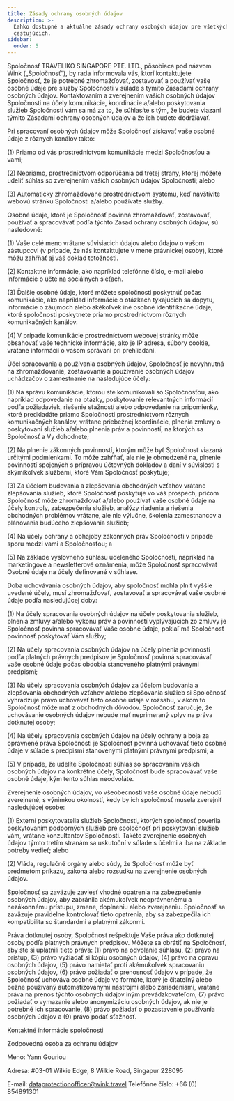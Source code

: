 ```yaml
---
title: Zásady ochrany osobných údajov
description: >-
  Ľahko dostupné a aktuálne zásady ochrany osobných údajov pre všetkých našich
  cestujúcich.
sidebar:
  order: 5
---
```

Spoločnosť TRAVELIKO SINGAPORE PTE. LTD., pôsobiaca pod názvom Wink („Spoločnosť“), by rada informovala vás, ktorí kontaktujete Spoločnosť, že je potrebné zhromažďovať, zostavovať a používať vaše osobné údaje pre služby Spoločnosti v súlade s týmito Zásadami ochrany osobných údajov. Kontaktovaním a zverejnením vašich osobných údajov Spoločnosti na účely komunikácie, koordinácie a/alebo poskytovania služieb Spoločnosti vám sa má za to, že súhlasíte s tým, že budete viazaní týmito Zásadami ochrany osobných údajov a že ich budete dodržiavať.

Pri spracovaní osobných údajov môže Spoločnosť získavať vaše osobné údaje z rôznych kanálov takto:

(1) Priamo od vás prostredníctvom komunikácie medzi Spoločnosťou a vami;

(2) Nepriamo, prostredníctvom odporúčania od tretej strany, ktorej môžete udeliť súhlas so zverejnením vašich osobných údajov Spoločnosti; alebo

(3) Automaticky zhromažďované prostredníctvom systému, keď navštívite webovú stránku Spoločnosti a/alebo používate služby.

Osobné údaje, ktoré je Spoločnosť povinná zhromažďovať, zostavovať, používať a spracovávať podľa týchto Zásad ochrany osobných údajov, sú nasledovné:

(1) Vaše celé meno vrátane súvisiacich údajov alebo údajov o vašom zástupcovi (v prípade, že nás kontaktujete v mene právnickej osoby), ktoré môžu zahŕňať aj váš doklad totožnosti.

(2) Kontaktné informácie, ako napríklad telefónne číslo, e-mail alebo informácie o účte na sociálnych sieťach.

(3) Ďalšie osobné údaje, ktoré môžete spoločnosti poskytnúť počas komunikácie, ako napríklad informácie o otázkach týkajúcich sa dopytu, informácie o záujmoch alebo akékoľvek iné osobné identifikačné údaje, ktoré spoločnosti poskytnete priamo prostredníctvom rôznych komunikačných kanálov.

(4) V prípade komunikácie prostredníctvom webovej stránky môže obsahovať vaše technické informácie, ako je IP adresa, súbory cookie, vrátane informácií o vašom správaní pri prehliadaní.

Účel spracovania a používania osobných údajov, Spoločnosť je nevyhnutná na zhromažďovanie, zostavovanie a používanie osobných údajov uchádzačov o zamestnanie na nasledujúce účely:

(1) Na správu komunikácie, ktorou ste komunikovali so Spoločnosťou, ako napríklad odpovedanie na otázky, poskytovanie relevantných informácií podľa požiadaviek, riešenie sťažností alebo odpovedanie na pripomienky, ktoré predkladáte priamo Spoločnosti prostredníctvom rôznych komunikačných kanálov, vrátane priebežnej koordinácie, plnenia zmluvy o poskytovaní služieb a/alebo plnenia práv a povinností, na ktorých sa Spoločnosť a Vy dohodnete;

(2) Na plnenie zákonných povinností, ktorým môže byť Spoločnosť viazaná určitými podmienkami. To môže zahŕňať, ale nie je obmedzené na, plnenie povinností spojených s prípravou účtovných dokladov a daní v súvislosti s akýmikoľvek službami, ktoré Vám Spoločnosť poskytuje;

(3) Za účelom budovania a zlepšovania obchodných vzťahov vrátane zlepšovania služieb, ktoré Spoločnosť poskytuje vo váš prospech, pričom Spoločnosť môže zhromažďovať a/alebo používať vaše osobné údaje na účely kontroly, zabezpečenia služieb, analýzy riadenia a riešenia obchodných problémov vrátane, ale nie výlučne, školenia zamestnancov a plánovania budúceho zlepšovania služieb;

(4) Na účely ochrany a obhajoby zákonných práv Spoločnosti v prípade sporu medzi vami a Spoločnosťou; a

(5) Na základe výslovného súhlasu udeleného Spoločnosti, napríklad na marketingové a newsletterové oznámenia, môže Spoločnosť spracovávať Osobné údaje na účely definované v súhlase.

Doba uchovávania osobných údajov, aby spoločnosť mohla plniť vyššie uvedené účely, musí zhromažďovať, zostavovať a spracovávať vaše osobné údaje podľa nasledujúcej doby:

(1) Na účely spracovania osobných údajov na účely poskytovania služieb, plnenia zmluvy a/alebo výkonu práv a povinností vyplývajúcich zo zmluvy je Spoločnosť povinná spracovávať Vaše osobné údaje, pokiaľ má Spoločnosť povinnosť poskytovať Vám služby;

(2) Na účely spracovania osobných údajov na účely plnenia povinností podľa platných právnych predpisov je Spoločnosť povinná spracovávať vaše osobné údaje počas obdobia stanoveného platnými právnymi predpismi;

(3) Na účely spracovania osobných údajov za účelom budovania a zlepšovania obchodných vzťahov a/alebo zlepšovania služieb si Spoločnosť vyhradzuje právo uchovávať tieto osobné údaje v rozsahu, v akom to Spoločnosť môže mať z obchodných dôvodov. Spoločnosť zaručuje, že uchovávanie osobných údajov nebude mať neprimeraný vplyv na práva dotknutej osoby;

(4) Na účely spracovania osobných údajov na účely ochrany a boja za oprávnené práva Spoločnosti je Spoločnosť povinná uchovávať tieto osobné údaje v súlade s predpismi stanovenými platnými právnymi predpismi; a

(5) V prípade, že udelíte Spoločnosti súhlas so spracovaním vašich osobných údajov na konkrétne účely, Spoločnosť bude spracovávať vaše osobné údaje, kým tento súhlas neodvoláte.

Zverejnenie osobných údajov, vo všeobecnosti vaše osobné údaje nebudú zverejnené, s výnimkou okolností, kedy by ich spoločnosť musela zverejniť nasledujúcej osobe:

(1) Externí poskytovatelia služieb Spoločnosti, ktorých spoločnosť poverila poskytovaním podporných služieb pre spoločnosť pri poskytovaní služieb vám, vrátane konzultantov Spoločnosti. Takéto zverejnenie osobných údajov týmto tretím stranám sa uskutoční v súlade s účelmi a iba na základe potreby vedieť; alebo

(2) Vláda, regulačné orgány alebo súdy, že Spoločnosť môže byť predmetom príkazu, zákona alebo rozsudku na zverejnenie osobných údajov.

Spoločnosť sa zaväzuje zaviesť vhodné opatrenia na zabezpečenie osobných údajov, aby zabránila akémukoľvek neoprávnenému a nezákonnému prístupu, zmene, doplneniu alebo zverejneniu. Spoločnosť sa zaväzuje pravidelne kontrolovať tieto opatrenia, aby sa zabezpečila ich kompatibilita so štandardmi a platnými zákonmi.

Práva dotknutej osoby, Spoločnosť rešpektuje Vaše práva ako dotknutej osoby podľa platných právnych predpisov. Môžete sa obrátiť na Spoločnosť, aby ste si uplatnili tieto práva: (1) právo na odvolanie súhlasu, (2) právo na prístup, (3) právo vyžiadať si kópiu osobných údajov, (4) právo na opravu osobných údajov, (5) právo namietať proti akémukoľvek spracovaniu osobných údajov, (6) právo požiadať o prenosnosť údajov v prípade, že Spoločnosť uchováva osobné údaje vo formáte, ktorý je čitateľný alebo bežne používaný automatizovanými nástrojmi alebo zariadeniami, vrátane práva na prenos týchto osobných údajov iným prevádzkovateľom, (7) právo požiadať o vymazanie alebo anonymizáciu osobných údajov, ak nie je potrebné ich spracovanie, (8) právo požiadať o pozastavenie používania osobných údajov a (9) právo podať sťažnosť.

Kontaktné informácie spoločnosti

Zodpovedná osoba za ochranu údajov

Meno: Yann Gouriou

Adresa: #03-01 Wilkie Edge, 8 Wilkie Road, Singapur 228095

E-mail: dataprotectionofficer@wink.travel
Telefónne číslo: +66 (0) 854891301

